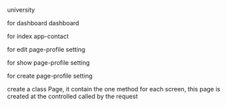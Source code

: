 
university 

for dashboard
dashboard

for index 
app-contact

for edit
page-profile
setting

for show
page-profile
setting

for create 
page-profile
setting

create a class Page, it contain the one method for each screen, this page is created at the controlled called by the request
